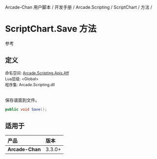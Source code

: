 Arcade-Chan 用户脚本 / 开发手册 / Arcade.Scripting / ScriptChart / 方法 /
# ScriptChart.Save 方法
参考

## 定义
<div style="font-size: 90%;">
命名空间: <a href="README.md">Arcade.Scripting.Apis.Aff</a><br />
Lua层级: &lt;Global&gt;<br />
程序集: Arcade.Scripting.dll
</div><br />

保存谱面到文件。

```csharp
public void Save();
```

## 适用于
| 产品 | 版本 |
|:----|:----|
| **Arcade-Chan** | 3.3.0+ |